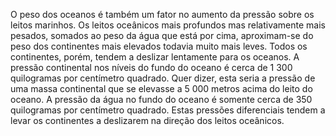 ﻿O peso dos oceanos é também um fator no aumento da pressão sobre os leitos marinhos. Os leitos oceânicos mais profundos mas relativamente mais pesados, somados ao peso da água que está por cima, aproximam-se do peso dos continentes mais elevados todavia muito mais leves. Todos os continentes, porém, tendem a deslizar lentamente para os oceanos. A pressão continental nos níveis do fundo do oceano é cerca de 1 300 quilogramas por centímetro quadrado. Quer dizer, esta seria a pressão de uma massa continental que se elevasse a 5 000 metros acima do leito do oceano. A pressão da água no fundo do oceano é somente cerca de 350 quilogramas por centímetro quadrado. Estas pressões diferenciais tendem a levar os continentes a deslizarem na direção dos leitos oceânicos.